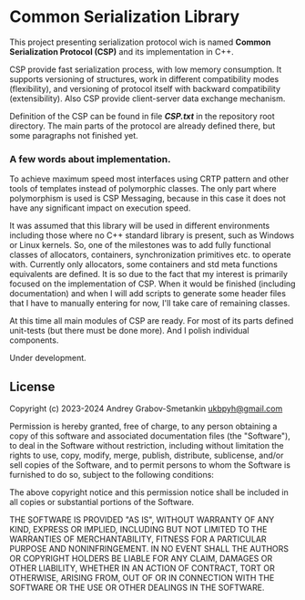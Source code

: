 # Common Serialization Library

This project presenting serialization protocol wich is named **Common Serialization Protocol (CSP)**
and its implementation in C++.

CSP provide fast serialization process, with low memory consumption.
It supports versioning of structures, work in different compatibility modes (flexibility),
and versioning of protocol itself with backward compatibility (extensibility).
Also CSP provide client-server data exchange mechanism.

Definition of the CSP can be found in file ***CSP.txt*** in the repository root directory.
The main parts of the protocol are already defined there, but some paragraphs not finished yet.

### A few words about implementation.

To achieve maximum speed most interfaces using CRTP pattern and other tools of templates 
instead of polymorphic classes. The only part where polymorphism is used is CSP Messaging, 
because in this case it does not have any significant impact on execution speed.

It was assumed that this library will be used in different environments including
those where no C++ standard library is present, such as Windows or Linux kernels.
So, one of the milestones was to add fully functional classes of allocators, 
containers, synchronization primitives etc. to operate with.
Currently only allocators, some containers and std meta functions equivalents are defined.
It is so due to the fact that my interest is primarily focused on the implementation of CSP.
When it would be finished (including documentation) and when I will add scripts to generate 
some header files that I have to manually entering for now, I'll take care of remaining classes.

At this time all main modules of CSP are ready. For most of its parts defined unit-tests
(but there must be done more). And I polish individual components.

Under development.

## License

Copyright (c) 2023-2024 Andrey Grabov-Smetankin <ukbpyh@gmail.com>

Permission is hereby granted, free of charge, to any person
obtaining a copy of this software and associated documentation
files (the "Software"), to deal in the Software without
restriction, including without limitation the rights to use,
copy, modify, merge, publish, distribute, sublicense, and/or sell
copies of the Software, and to permit persons to whom the
Software is furnished to do so, subject to the following
conditions:

The above copyright notice and this permission notice shall be
included in all copies or substantial portions of the Software.

THE SOFTWARE IS PROVIDED "AS IS", WITHOUT WARRANTY OF ANY KIND,
EXPRESS OR IMPLIED, INCLUDING BUT NOT LIMITED TO THE WARRANTIES
OF MERCHANTABILITY, FITNESS FOR A PARTICULAR PURPOSE AND
NONINFRINGEMENT. IN NO EVENT SHALL THE AUTHORS OR COPYRIGHT
HOLDERS BE LIABLE FOR ANY CLAIM, DAMAGES OR OTHER LIABILITY,
WHETHER IN AN ACTION OF CONTRACT, TORT OR OTHERWISE, ARISING
FROM, OUT OF OR IN CONNECTION WITH THE SOFTWARE OR THE USE OR
OTHER DEALINGS IN THE SOFTWARE.
